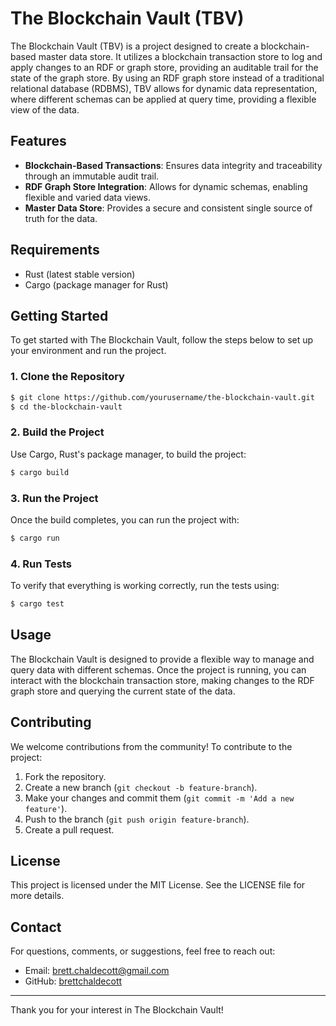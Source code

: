 # The Blockchain Vault (TBV)

The Blockchain Vault (TBV) is a project designed to create a blockchain-based master data store. It utilizes a blockchain transaction store to log and apply changes to an RDF or graph store, providing an auditable trail for the state of the graph store. By using an RDF graph store instead of a traditional relational database (RDBMS), TBV allows for dynamic data representation, where different schemas can be applied at query time, providing a flexible view of the data.

## Features
- **Blockchain-Based Transactions**: Ensures data integrity and traceability through an immutable audit trail.
- **RDF Graph Store Integration**: Allows for dynamic schemas, enabling flexible and varied data views.
- **Master Data Store**: Provides a secure and consistent single source of truth for the data.

## Requirements
- Rust (latest stable version)
- Cargo (package manager for Rust)

## Getting Started
To get started with The Blockchain Vault, follow the steps below to set up your environment and run the project.

### 1. Clone the Repository
```bash
$ git clone https://github.com/yourusername/the-blockchain-vault.git
$ cd the-blockchain-vault
```

### 2. Build the Project
Use Cargo, Rust's package manager, to build the project:
```bash
$ cargo build
```

### 3. Run the Project
Once the build completes, you can run the project with:
```bash
$ cargo run
```

### 4. Run Tests
To verify that everything is working correctly, run the tests using:
```bash
$ cargo test
```

## Usage
The Blockchain Vault is designed to provide a flexible way to manage and query data with different schemas. Once the project is running, you can interact with the blockchain transaction store, making changes to the RDF graph store and querying the current state of the data.

## Contributing
We welcome contributions from the community! To contribute to the project:
1. Fork the repository.
2. Create a new branch (`git checkout -b feature-branch`).
3. Make your changes and commit them (`git commit -m 'Add a new feature'`).
4. Push to the branch (`git push origin feature-branch`).
5. Create a pull request.

## License
This project is licensed under the MIT License. See the LICENSE file for more details.

## Contact
For questions, comments, or suggestions, feel free to reach out:
- Email: brett.chaldecott@gmail.com
- GitHub: [brettchaldecott](https://github.com/brettchaldecott)

---
Thank you for your interest in The Blockchain Vault!

